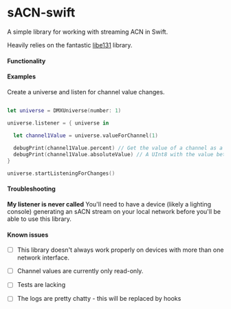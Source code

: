 # sACN-swift

A simple library for working with streaming ACN in Swift. 

Heavily relies on the fantastic [libe131](https://github.com/hhromic/libe131) library.


#### Functionality

#### Examples

Create a universe and listen for channel value changes.

```swift

let universe = DMXUniverse(number: 1)

universe.listener = { universe in
  
  let channel1Value = universe.valueForChannel(1)

  debugPrint(channel1Value.percent) // Get the value of a channel as a percent.
  debugPrint(channel1Value.absoluteValue) // A UInt8 with the value between 0 and 255.
}

universe.startListeningForChanges()

```

#### Troubleshooting

**My listener is never called**
You'll need to have a device (likely a lighting console) generating an sACN stream on your local network before you'll be able to use this library.

#### Known issues
- [ ] This library doesn't always work properly on devices with more than one network interface.
- [ ] Channel values are currently only read-only.
- [ ] Tests are lacking
- [ ] The logs are pretty chatty - this will be replaced by hooks

